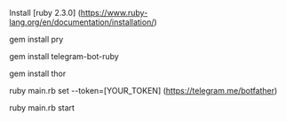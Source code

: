 Install [ruby 2.3.0] (https://www.ruby-lang.org/en/documentation/installation/)

gem install pry

gem install telegram-bot-ruby

gem install thor

ruby main.rb set --token=[YOUR_TOKEN] (https://telegram.me/botfather)

ruby main.rb start
